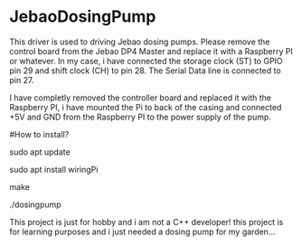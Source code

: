 # JebaoDosingPump
This driver is used to driving Jebao dosing pumps. Please remove the control board from the Jebao DP4 Master and replace it with a Raspberry PI or whatever.
In my case, i have connected the storage clock (ST) to GPIO pin 29 and shift clock (CH) to pin 28. The Serial Data line is connected to pin 27.

I have completly removed the controller board and replaced it with the Raspberry PI, i have mounted the Pi to back of the casing and connected +5V and GND from the Raspberry PI 
to the power supply of the pump.

#How to install?

sudo apt update

sudo apt install wiringPi

make

./dosingpump


This project is just for hobby and i am not a C++ developer! this project is for learning purposes and i just needed a dosing pump for my garden... 
